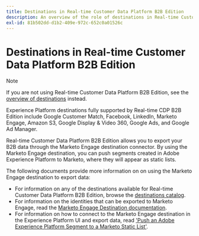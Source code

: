 ```yaml
---
title: Destinations in Real-time Customer Data Platform B2B Edition
description: An overview of the role of destinations in Real-time Customer Data Platform B2B Edition.
exl-id: 81b502dd-d1b2-409e-972c-652c0a01526c
---
```

# Destinations in Real-time Customer Data Platform B2B Edition

>[!NOTE]
>
>If you are not using Real-time Customer Data Platform B2B Edition, see the [overview of destinations](../../destinations/home.md) instead.

Experience Platform destinations fully supported by Real-time CDP B2B Edition include Google Customer Match, Facebook, LinkedIn, Marketo Engage, Amazon S3, Google Display & Video 360, Google Ads, and Google Ad Manager.

Real-time Customer Data Platform B2B Edition allows you to export your B2B data through the Marketo Engage destination connector. By using the Marketo Engage destination, you can push segments created in Adobe Experience Platform to Marketo, where they will appear as static lists.

The following documents provide more information on on using the Marketo Engage destination to export data: 

- For information on any of the destinations available for Real-time Customer Data Platform B2B Edition, browse the [destinations catalog](../../destinations/catalog/overview.md).
- For information on the identities that can be exported to Marketo Engage, read the [Marketo Engage Destination documentation](../../destinations/catalog/adobe/marketo-engage.md).
- For information on how to connect to the Marketo Engage destination in the Experience Platform UI and export data, read ['Push an Adobe Experience Platform Segment to a Marketo Static List'](https://experienceleague.adobe.com/docs/marketo/using/product-docs/core-marketo-concepts/smart-lists-and-static-lists/static-lists/push-an-adobe-experience-platform-segment-to-a-marketo-static-list.html?lang=en).
